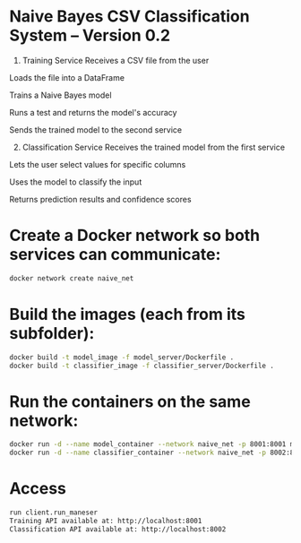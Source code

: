 # Naive Bayes CSV Classification System – Version 0.2

1. Training Service
Receives a CSV file from the user

Loads the file into a DataFrame

Trains a Naive Bayes model

Runs a test and returns the model's accuracy

Sends the trained model to the second service

2. Classification Service
Receives the trained model from the first service

Lets the user select values for specific columns

Uses the model to classify the input

Returns prediction results and confidence scores

# Create a Docker network so both services can communicate:
```bash
docker network create naive_net
```
# Build the images (each from its subfolder):
```bash
docker build -t model_image -f model_server/Dockerfile . 
docker build -t classifier_image -f classifier_server/Dockerfile . 
```
# Run the containers on the same network:
```bash
docker run -d --name model_container --network naive_net -p 8001:8001 model_image
docker run -d --name classifier_container --network naive_net -p 8002:8002 classifier_image
```


# Access
```bash
run client.run_maneser
Training API available at: http://localhost:8001
Classification API available at: http://localhost:8002
```